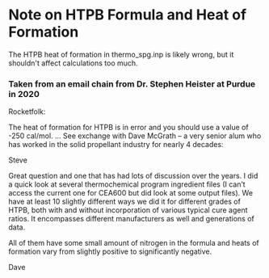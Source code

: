 # Note on HTPB Formula and Heat of Formation
The HTPB heat of formation in thermo_spg.inp is likely wrong, but it shouldn't affect calculations too much.

### Taken from an email chain from Dr. Stephen Heister at Purdue in 2020

Rocketfolk:

The heat of formation for HTPB is in error and you should use a value of -250 cal/mol. ...  See exchange with Dave McGrath – a very senior alum who has worked in the solid propellant industry for nearly 4 decades:

Steve

Great question and one that has had lots of discussion over the years.  I did a quick look at several thermochemical program ingredient files (I can’t access the current one for CEA600 but did look at some output files).  We have at least 10 slightly different ways we did it for different grades of HTPB, both with and without incorporation of various typical cure agent ratios. It encompasses different manufacturers as well and generations of data.

All of them have some small amount of nitrogen in the formula and heats of formation vary from slightly positive to significantly negative.

Dave